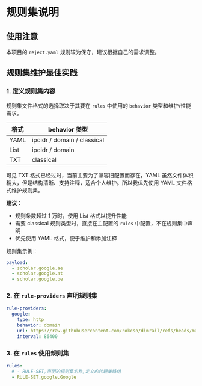 # 规则集说明

## 使用注意

本项目的 `reject.yaml` 规则较为保守，建议根据自己的需求调整。

## 规则集维护最佳实践

### 1. 定义规则集内容

规则集文件格式的选择取决于其要在 `rules` 中使用的 `behavior` 类型和维护/性能需求。

| 格式 | behavior 类型 |
| --- | --- |
| YAML | ipcidr / domain / classical |
| List | ipcidr / domain |
| TXT | classical |

可见 TXT 格式已经过时，当前主要为了兼容旧配置而存在，YAML 虽然文件体积稍大，但是结构清晰、支持注释，适合个人维护。所以我优先使用 YAML 文件格式维护规则集。

**建议**：

- 规则条数超过 1 万时，使用 List 格式以提升性能
- 需要 classical 规则类型时，直接在主配置的 `rules` 中配置，不在规则集中声明
- 优先使用 YAML 格式，便于维护和添加注释

规则集示例：

```yaml
payload:
  - scholar.google.ae
  - scholar.google.at
  - scholar.google.be
```

### 2. 在 `rule-providers` 声明规则集

```yaml
rule-providers:
  google:
    type: http
    behavior: domain
    url: https://raw.githubusercontent.com/rokcso/dimrail/refs/heads/main/rules/google.yaml # 规则集托管地址
    interval: 86400
```

### 3. 在 `rules` 使用规则集

```yaml
rules:
  # - RULE-SET,声明的规则集名称,定义的代理策略组
  - RULE-SET,google,Google
```
